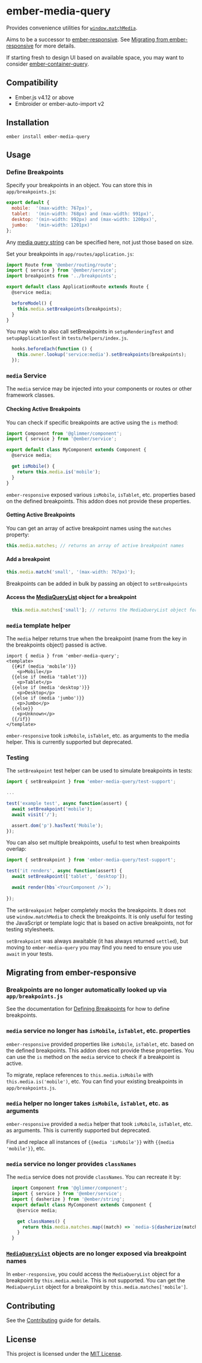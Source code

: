 # ember-media-query

Provides convenience utilities for [`window.matchMedia`](https://developer.mozilla.org/en-US/docs/Web/API/Window/matchMedia). 

Aims to be a successor to [ember-responsive](https://www.npmjs.com/package/ember-responsive).
See [Migrating from ember-responsive](#migrating-from-ember-responsive) for more details.

If starting fresh to design UI based on available space, you may want to consider [ember-container-query](https://github.com/ijlee2/ember-container-query).

## Compatibility

- Ember.js v4.12 or above
- Embroider or ember-auto-import v2

## Installation

```
ember install ember-media-query
```

## Usage

### Define Breakpoints

Specify your breakpoints in an object. You can store this in `app/breakpoints.js`:

```javascript
export default {
  mobile:  '(max-width: 767px)',
  tablet:  '(min-width: 768px) and (max-width: 991px)',
  desktop: '(min-width: 992px) and (max-width: 1200px)',
  jumbo:   '(min-width: 1201px)'
};
```

Any [media query string](https://developer.mozilla.org/en-US/docs/Web/API/Window/matchMedia) 
can be specified here, not just those based on size. 

Set your breakpoints in `app/routes/application.js`:

```javascript
import Route from '@ember/routing/route';
import { service } from '@ember/service';
import breakpoints from '../breakpoints';

export default class ApplicationRoute extends Route {
  @service media;

  beforeModel() {
    this.media.setBreakpoints(breakpoints);
  }
}
```

You may wish to also call setBreakpoints in `setupRenderingTest` and `setupApplicationTest` in `tests/helpers/index.js`.

```js
  hooks.beforeEach(function () {
    this.owner.lookup('service:media').setBreakpoints(breakpoints);
  });
```

### `media` Service

The `media` service may be injected into your components or routes or other framework classes. 

#### Checking Active Breakpoints

You can check if specific breakpoints are active using the `is` method:

```javascript
import Component from '@glimmer/component';
import { service } from '@ember/service';

export default class MyComponent extends Component {
  @service media;

  get isMobile() {
    return this.media.is('mobile');
  }
}
```

`ember-responsive` exposed various `isMobile`, `isTablet`, etc. properties based
on the defined breakpoints. This addon does not provide these properties.

#### Getting Active Breakpoints

You can get an array of active breakpoint names using the `matches` property:

```javascript
this.media.matches; // returns an array of active breakpoint names
```

#### Add a breakpoint

```javascript
this.media.match('small', '(max-width: 767px)');
```

Breakpoints can be added in bulk by passing an object to `setBreakpoints`

#### Access the [MediaQueryList](https://developer.mozilla.org/en-US/docs/Web/API/MediaQueryList) object for a breakpoint

```javascript
  this.media.matches['small']; // returns the MediaQueryList object for the 'small' breakpoint
```

### `media` template helper

The `media` helper returns true when the breakpoint (name from the key in the 
breakpoints object) passed is active.  

```gjs
import { media } from 'ember-media-query';
<template>
  {{#if (media 'mobile')}}
    <p>Mobile</p>
  {{else if (media 'tablet')}}
    <p>Tablet</p>
  {{else if (media 'desktop')}}
    <p>Desktop</p>
  {{else if (media 'jumbo')}}
    <p>Jumbo</p>
  {{else}}
    <p>Unknown</p>
  {{/if}}
</template>
```

`ember-responsive` took `isMobile`, `isTablet`, etc. as arguments to the media
helper. This is currently supported but deprecated. 

### Testing

The `setBreakpoint` test helper can be used to simulate breakpoints in tests:

```js
import { setBreakpoint } from 'ember-media-query/test-support';

...

test('example test', async function(assert) {
  await setBreakpoint('mobile');
  await visit('/');

  assert.dom('p').hasText('Mobile');
});

```

You can also set multiple breakpoints, useful to test when breakpoints overlap:

```js
import { setBreakpoint } from 'ember-media-query/test-support';

test('it renders', async function(assert) {
  await setBreakpoint(['tablet', 'desktop']);

  await render(hbs`<YourComponent />`);
  
});
```

The `setBreakpoint` helper completely mocks the breakpoints. It does not use `window.matchMedia` to check the breakpoints.
It is only useful for testing the JavaScript or template logic that is based on 
active breakpoints, not for testing stylesheets.

`setBreakpoint` was always awaitable (it has always returned `settled`), but moving
to `ember-media-query` you may find you need to ensure you use `await` in your tests.

## Migrating from ember-responsive

### Breakpoints are no longer automatically looked up via `app/breakpoints.js`

See the documentation for [Defining Breakpoints](#define-breakpoints) for how to define breakpoints.

### `media` service no longer has `isMobile`, `isTablet`, etc. properties

`ember-responsive` provided properties like `isMobile`, `isTablet`, etc. based on the
defined breakpoints. This addon does not provide these properties. You can use the `is` method
on the `media` service to check if a breakpoint is active.

To migrate, replace references to `this.media.isMobile` with `this.media.is('mobile')`, etc.
You can find your existing breakpoints in `app/breakpoints.js`.

### `media` helper no longer takes `isMobile`, `isTablet`, etc. as arguments

`ember-responsive` provided a `media` helper that took `isMobile`, `isTablet`, etc. as arguments.
This is currently supported but deprecated. 

Find and replace all instances of `{{media 'isMobile'}}` with `{{media 'mobile'}}`, etc.

### `media` service no longer provides `classNames`

The `media` service does not provide `classNames`. You can recreate it by:

```javascript
  import Component from '@glimmer/component';
  import { service } from '@ember/service';
  import { dasherize } from '@ember/string';
  export default class MyComponent extends Component {
    @service media;

    get classNames() {
      return this.media.matches.map((match) => `media-${dasherize(match)}`).join(' ');
    }
  }
```

### [`MediaQueryList`](https://developer.mozilla.org/en-US/docs/Web/API/MediaQueryList) objects are no longer exposed via breakpoint names

In `ember-responsive`, you could access the `MediaQueryList` object for a breakpoint by
`this.media.mobile`. This is not supported. You can get the `MediaQueryList` object for a breakpoint
by `this.media.matches['mobile']`.

## Contributing

See the [Contributing](CONTRIBUTING.md) guide for details.

## License

This project is licensed under the [MIT License](LICENSE.md).
